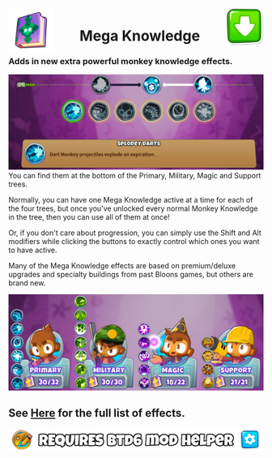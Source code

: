 <a href="https://github.com/doombubbles/mega-knowledge/releases/latest/download/MegaKnowledge.dll">
    <img align="left" alt="Icon" height="90" src="Icon.png">
    <img align="right" alt="Download" height="75" src="https://raw.githubusercontent.com/gurrenm3/BTD-Mod-Helper/master/BloonsTD6%20Mod%20Helper/Resources/DownloadBtn.png">
</a>

<h1 align="center">Mega Knowledge</h1>


### Adds in new extra powerful monkey knowledge effects.

![screenshot2](screenshot2.png)
You can find them at the bottom of the Primary, Military, Magic and Support trees.

Normally, you can have one Mega Knowledge active at a time for each of the four trees,
but once you've unlocked every normal Monkey Knowledge in the tree, then you can use all of them at once!

Or, if you don't care about progression, you can simply use the Shift and Alt modifiers while clicking the buttons to exactly control which ones you want to have active.

Many of the Mega Knowledge effects are based on premium/deluxe upgrades and specialty buildings from past Bloons games, but others are brand new.

![screenshot](screenshot.png)

## See [Here](MegaKnowledges/README.md#all-mega-knowledge-effects) for the full list of effects.

[![Requires BTD6 Mod Helper](https://raw.githubusercontent.com/gurrenm3/BTD-Mod-Helper/master/banner.png)](https://github.com/gurrenm3/BTD-Mod-Helper#readme)